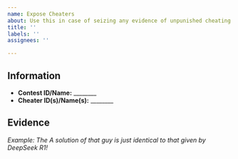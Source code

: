 ```yaml
---
name: Expose Cheaters
about: Use this in case of seizing any evidence of unpunished cheating.
title: ''
labels: ''
assignees: ''

---
```


## Information

- **Contest ID/Name:** ________
- **Cheater ID(s)/Name(s):** ________

## Evidence

*Example: The A solution of that guy is just identical to that given by DeepSeek R1!*
